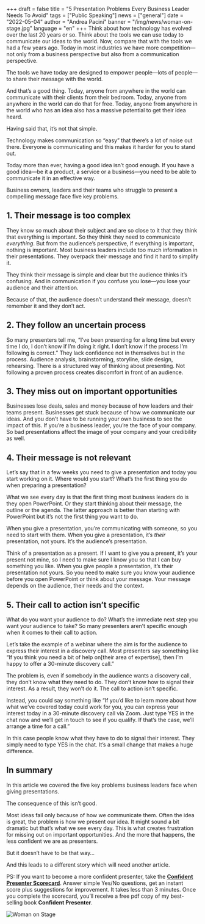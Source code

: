+++
draft = false
title = "5 Presentation Problems Every Business Leader Needs To Avoid"
tags = ["Public Speaking"]
news = ["general"]
date = "2022-05-04"
author = "Andrea Pacini"
banner = "/img/news/woman-on-stage.jpg"
language = "en"
+++
Think about how technology has evolved over the last 20 years or so. Think about the tools we can use today to communicate our ideas to the world. Now, compare that with the tools we had a few years ago. Today in most industries we have more competition—not only from a business perspective but also from a communication perspective.

The tools we have today are designed to empower people—lots of people—to share their message with the world.

And that’s a good thing. Today, anyone from anywhere in the world can communicate with their clients from their bedroom. Today, anyone from anywhere in the world can do that for free. Today, anyone from anywhere in the world who has an idea also has a massive potential to get their idea heard.

Having said that, it’s not that simple.

Technology makes communication so “easy” that there’s a lot of noise out there. Everyone is communicating and this makes it harder for you to stand out.

Today more than ever, having a good idea isn’t good enough. If you have a good idea—be it a product, a service or a business—you need to be able to communicate it in an effective way.

Business owners, leaders and their teams who struggle to present a compelling message face five key problems.

## 1. Their message is too complex

They know so much about their subject and are so close to it that they think that everything is important. So they think they need to communicate *everything*. But from the audience’s perspective, if everything is important, nothing is important. Most business leaders include too much information in their presentations. They overpack their message and find it hard to simplify it.

They think their message is simple and clear but the audience thinks it’s confusing. And in communication if you confuse you lose—you lose your audience and their attention.

Because of that, the audience doesn’t understand their message, doesn’t remember it and they don’t act.

## 2. They follow an uncertain process

So many presenters tell me, “I’ve been presenting for a long time but every time I do, I don’t know if I’m doing it right. I don’t know if the process I’m following is correct.” They lack confidence not in themselves but in the process. Audience analysis, brainstorming, storyline, slide design, rehearsing. There is a structured way of thinking about presenting. Not following a proven process creates discomfort in front of an audience.

## 3. They miss out on important opportunities

Businesses lose deals, sales and money because of how leaders and their teams present. Businesses get stuck because of how we communicate our ideas. And you don’t have to be running your own business to see the impact of this. If you’re a business leader, you’re the face of your company. So bad presentations affect the image of your company and your credibility as well.

## 4. Their message is not relevant

Let’s say that in a few weeks you need to give a presentation and today you start working on it. Where would you start? What’s the first thing you do when preparing a presentation?

What we see every day is that the first thing most business leaders do is they open PowerPoint. Or they start thinking about their message, the outline or the agenda. The latter approach is better than starting with PowerPoint but it’s not the first thing you want to do.

When you give a presentation, you’re communicating with someone, so you need to start with them. When you give a presentation, it’s *their* presentation, not yours. It’s the audience’s presentation.

Think of a presentation as a present. If I want to give you a present, it’s your present not mine, so I need to make sure I know you so that I can buy something you like. When you give people a presentation, it’s their presentation not yours. So you need to make sure you know your audience before you open PowerPoint or think about your message. Your message depends on the audience, their needs and the context.

## 5. Their call to action isn’t specific

What do you want your audience to do? What’s the immediate next step you want your audience to take? So many presenters aren’t specific enough when it comes to their call to action.

Let’s take the example of a webinar where the aim is for the audience to express their interest in a discovery call. Most presenters say something like “If you think you need a bit of help on\[their area of expertise], then I’m happy to offer a 30-minute discovery call.”

The problem is, even if somebody in the audience wants a discovery call, they don’t know what they need to do. They don’t know how to signal their interest. As a result, they won’t do it. The call to action isn’t specific.

Instead, you could say something like “If you’d like to learn more about how what we’ve covered today could work for you, you can express your interest today in a 30-minute discovery call via Zoom. Just type YES in the chat now and we’ll get in touch to see if you qualify. If that’s the case, we’ll arrange a time for a call.”

In this case people know what they have to do to signal their interest. They simply need to type YES in the chat. It’s a small change that makes a huge difference.

## In summary

In this article we covered the five key problems business leaders face when giving presentations.

The consequence of this isn’t good.

Most ideas fail only because of how we communicate them. Often the idea is great, the problem is how we present our idea. It might sound a bit dramatic but that’s what we see every day. This is what creates frustration for missing out on important opportunities. And the more that happens, the less confident we are as presenters.

But it doesn’t have to be that way…

And this leads to a different story which will need another article.

PS: If you want to become a more confident presenter, take the **[Confident Presenter Scorecard](https://presentationscorecard.scoreapp.com/)**. Answer simple Yes/No questions, get an instant score plus suggestions for improvement. It takes less than 3 minutes. Once you complete the scorecard, you’ll receive a free pdf copy of my best-selling book **Confident Presenter**.

![Woman on Stage](/img/news/woman-on-stage.jpg)